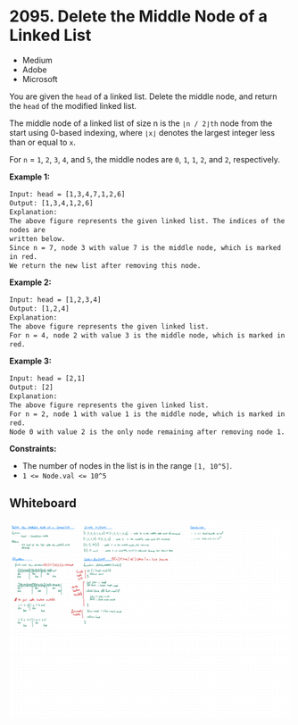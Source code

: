# 2095. Delete the Middle Node of a Linked List
- Medium
- Adobe
- Microsoft

You are given the `head` of a linked list. Delete the middle node, and return
the `head` of the modified linked list.

The middle node of a linked list of size n is the `⌊n / 2⌋th` node from the
start using 0-based indexing, where `⌊x⌋` denotes the largest integer less than
or equal to `x`.

For `n` = `1`, `2`, `3`, `4`, and `5`, the middle nodes are `0`, `1`, `1`, `2`,
and `2`, respectively.

**Example 1:**
```
Input: head = [1,3,4,7,1,2,6]
Output: [1,3,4,1,2,6]
Explanation:
The above figure represents the given linked list. The indices of the nodes are
written below.
Since n = 7, node 3 with value 7 is the middle node, which is marked in red.
We return the new list after removing this node.
```

**Example 2:**
```
Input: head = [1,2,3,4]
Output: [1,2,4]
Explanation:
The above figure represents the given linked list.
For n = 4, node 2 with value 3 is the middle node, which is marked in red.
```

**Example 3:**
```
Input: head = [2,1]
Output: [2]
Explanation:
The above figure represents the given linked list.
For n = 2, node 1 with value 1 is the middle node, which is marked in red.
Node 0 with value 2 is the only node remaining after removing node 1.
```

**Constraints:**
- The number of nodes in the list is in the range `[1, 10^5]`.
- `1 <= Node.val <= 10^5`

## Whiteboard
![Whiteboard Image][whiteboard-image]

<!-- Refs -->
[whiteboard-image]: whiteboard.jpg
